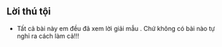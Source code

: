 ## Lời thú tội

- Tất cả bài này em đều đã xem lời giải mẫu . Chứ không có bài nào tự nghỉ ra cách làm cả!!!